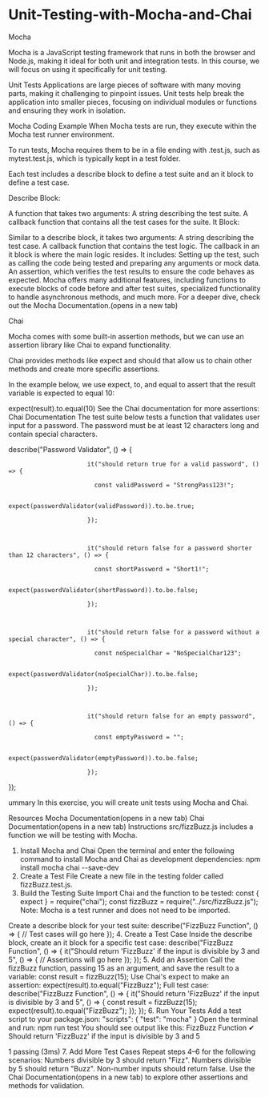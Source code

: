 # Unit-Testing-with-Mocha-and-Chai
Mocha

Mocha is a JavaScript testing framework that runs in both the browser and Node.js, making it ideal for both unit and integration tests. In this course, we will focus on using it specifically for unit testing.

Unit Tests
Applications are large pieces of software with many moving parts, making it challenging to pinpoint issues. Unit tests help break the application into smaller pieces, focusing on individual modules or functions and ensuring they work in isolation.

Mocha Coding Example
When Mocha tests are run, they execute within the Mocha test runner environment.

To run tests, Mocha requires them to be in a file ending with .test.js, such as mytest.test.js, which is typically kept in a test folder.

Each test includes a describe block to define a test suite and an it block to define a test case.

Describe Block:

A function that takes two arguments:
A string describing the test suite.
A callback function that contains all the test cases for the suite.
It Block:

Similar to a describe block, it takes two arguments:
A string describing the test case.
A callback function that contains the test logic. The callback in an it block is where the main logic resides. It includes:
Setting up the test, such as calling the code being tested and preparing any arguments or mock data.
An assertion, which verifies the test results to ensure the code behaves as expected.
Mocha offers many additional features, including functions to execute blocks of code before and after test suites, specialized functionality to handle asynchronous methods, and much more. For a deeper dive, check out the Mocha Documentation.(opens in a new tab)

Chai

Mocha comes with some built-in assertion methods, but we can use an assertion library like Chai to expand functionality.

Chai provides methods like expect and should that allow us to chain other methods and create more specific assertions.

In the example below, we use expect, to, and equal to assert that the result variable is expected to equal 10:


expect(result).to.equal(10)
See the Chai documentation for more assertions: Chai Documentation The test suite below tests a function that validates user input for a password. The password must be at least 12 characters long and contain special characters.


describe("Password Validator", () => {

                          it("should return true for a valid password", () => {

                            const validPassword = "StrongPass123!";

                            expect(passwordValidator(validPassword)).to.be.true;

                          });



                          it("should return false for a password shorter than 12 characters", () => {

                            const shortPassword = "Short1!";

                            expect(passwordValidator(shortPassword)).to.be.false;

                          });



                          it("should return false for a password without a special character", () => {

                            const noSpecialChar = "NoSpecialChar123";

                            expect(passwordValidator(noSpecialChar)).to.be.false;

                          });



                          it("should return false for an empty password", () => {

                            const emptyPassword = "";

                            expect(passwordValidator(emptyPassword)).to.be.false;

                          });

});


ummary
In this exercise, you will create unit tests using Mocha and Chai.

Resources
Mocha Documentation(opens in a new tab)
Chai Documentation(opens in a new tab)
Instructions
src/fizzBuzz.js includes a function we will be testing with Mocha.

1. Install Mocha and Chai
Open the terminal and enter the following command to install Mocha and Chai as development dependencies:
npm install mocha chai --save-dev
2. Create a Test File
Create a new file in the testing folder called fizzBuzz.test.js.
3. Build the Testing Suite
Import Chai and the function to be tested:
const { expect } = require("chai");
const fizzBuzz = require("../src/fizzBuzz.js");
Note: Mocha is a test runner and does not need to be imported.

Create a describe block for your test suite:
describe("FizzBuzz Function", () => {
// Test cases will go here
});
4. Create a Test Case
Inside the describe block, create an it block for a specific test case:
describe("FizzBuzz Function", () => {
it("Should return 'FizzBuzz' if the input is divisible by 3 and 5", () => {
// Assertions will go here
});
});
5. Add an Assertion
Call the fizzBuzz function, passing 15 as an argument, and save the result to a variable:
const result = fizzBuzz(15);
Use Chai's expect to make an assertion:
expect(result).to.equal("FizzBuzz");
Full test case:
describe("FizzBuzz Function", () => {
it("Should return 'FizzBuzz' if the input is divisible by 3 and 5", () => {
const result = fizzBuzz(15);
expect(result).to.equal("FizzBuzz");
});
});
6. Run Your Tests
Add a test script to your package.json:
"scripts": {
"test": "mocha"
}
Open the terminal and run:
npm run test
You should see output like this:
FizzBuzz Function
✔ Should return 'FizzBuzz' if the input is divisible by 3 and 5

1 passing (3ms)
7. Add More Test Cases
Repeat steps 4–6 for the following scenarios:
Numbers divisible by 3 should return "Fizz".
Numbers divisible by 5 should return "Buzz".
Non-number inputs should return false.
Use the Chai Documentation(opens in a new tab) to explore other assertions and methods for validation.